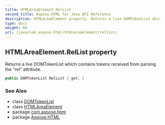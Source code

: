 ```yaml
---
title: HTMLAreaElement.RelList
second_title: Aspose.HTML for Java API Reference
description: HTMLAreaElement property. Returns a live DOMTokenList which contains tokens received from parsing the rel attribute
type: docs
weight: 60
url: /java/com.aspose.html/htmlareaelement/rellist/
---
```

## HTMLAreaElement.RelList property

Returns a live DOMTokenList which contains tokens received from parsing the "rel" attribute.

```java
public DOMTokenList RelList { get; }
```

### See Also

* class [DOMTokenList](../../../com.aspose.html.collections/domtokenlist/)
* class [HTMLAreaElement](../)
* package [com.aspose.html](../../htmlareaelement/)
* package [Aspose.HTML](../../../)
